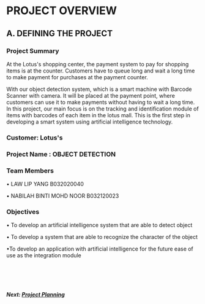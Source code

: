 # PROJECT OVERVIEW

## A. DEFINING THE PROJECT

### Project Summary

At the Lotus's shopping center, the payment system to pay for shopping items is at the counter. Customers have to queue long and wait a long time to make payment for purchases at the payment counter.

With our object detection system, which is a smart machine with Barcode Scanner with camera. It will be placed at the payment point, where customers can use it to make payments without having to wait a long time. In this project, our main focus is on the tracking and identification module of items with barcodes of each item in the lotus mall. This is the first step in developing a smart system using artificial intelligence technology.

### Customer: Lotus's

### Project Name : OBJECT DETECTION

### Team Members

•	LAW LIP YANG B032020040

•	NABILAH BINTI MOHD NOOR B032120023


### Objectives

•	To develop an artificial intelligence system that are able to detect object

•	To develop a system that are able to recognize the character of the object

•To develop an application with artificial intelligence for the future ease of use as the integration module


<br><br><br>
##### Next: [Project Planning ](B-Project_Planning.md)
